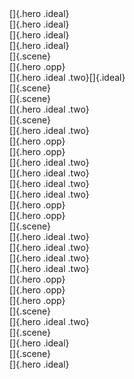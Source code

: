 <div class="struct wide">
 
<div class="series wide">
  
<div class="issue zero wide"> 
 <div class="do_chargen" ></div>
 <div class="lines_veils" ></div> 
 <div class="comics_code" ></div> 
</div>

<div class="volume one wide">
 <div class="issue one_shot first wide">
  <div class="recap" ></div>
  <div class="vignette" >[]{.hero .ideal}</div>
  <div class="vignette" >[]{.hero .ideal}</div>
  <div class="vignette" >[]{.hero .ideal}</div>
  <div class="vignette" >[]{.hero .ideal}</div>
  <div class="crisis wide">[]{.scene}</div>
  <div class="lettercol wide"><div class="bleed" ></div><div class="stars_wishes" ></div> </div>
 </div>

 <div class="storyline wide"> []{.hero .opp}

  <div class="issue wide">
   <div class="recap" ></div>
   <div class="vignette wide" >[]{.hero .ideal .two}[]{.ideal}</div>
   <div class="crisis wide">[]{.scene}
   <div class="countdown" ></div>
   <div class="hero_phase wide" ></div>
   <div class="crisis_phase wide" ></div>
   <div class="hero_phase" ></div>
   <div class="crisis_phase" ></div>
   <div class="hero_phase" ></div>
   <div class="crisis_phase" ></div>
   <div class="post_crisis" ></div>
   </div>
   <div class="crisis wide" >[]{.scene}</div>
   <div class="vignette wide" >[]{.hero .ideal .two}</div>
   <div class="crisis wide" >[]{.scene}</div>
   <div class="vignette wide" >[]{.hero .ideal .two}</div>
   <div class="lettercol"></div>
   </div>
  <div class="issue" ></div>
  <div class="issue" ></div>
  <div class="issue" ></div>
  <div class="issue" ></div>
 </div>

 <div class="storyline"> []{.hero .opp}
  <div class="issue" ></div> 
  <div class="issue" ></div> 
 </div>

 <div class="storyline">[]{.hero .opp}
  <div class="issue wide" ></div> 
 </div>

 <div class="issue annual wide" ></div>
</div>

<div class="volume wide two">
 <div class="issue one_shot day_in_the_life wide">
  <div class="recap" ></div>
  <div class="vignette" >[]{.hero .ideal .two}</div>
  <div class="vignette" >[]{.hero .ideal .two}</div>
  <div class="vignette" >[]{.hero .ideal .two}</div>
  <div class="vignette" >[]{.hero .ideal .two}</div>
  <div class="lettercol" ></div>
 </div>

 <div class="storyline" >[]{.hero .opp}
   <div class="issue wide"></div>
   <div class="issue wide"></div>
 </div>
 <div class="storyline" >[]{.hero .opp}
   <div class="issue"></div>
   <div class="issue"></div>
   <div class="issue"></div>
   <div class="issue"></div>
 </div>

 <div class="issue annual wide">
  <div class="recap wide" ></div>
  <div class="crisis extra wide" >[]{.scene}</div>
  <div class="vignette" >[]{.hero .ideal .two}</div>
  <div class="vignette" >[]{.hero .ideal .two}</div>
  <div class="vignette" >[]{.hero .ideal .two}</div>
  <div class="vignette" >[]{.hero .ideal .two}</div>
  <div class="lettercol wide"></div>
 </div>
</div>

<div class="volume wide three" >
 <div class="storyline">[]{.hero .opp}</div>
 <div class="storyline">[]{.hero .opp}</div>
 <div class="storyline">[]{.hero .opp}</div>
 <div class="issue annual"></div>
</div>
<div class="volume four" ></div>
<div class="volume five" ></div>

</div> <!-- series -->

<div class="issue one_shot outside">
 <div class="recap" ></div>
 <div class="crisis wide" >[]{.scene}</div>
 <div class="vignette wide" >[]{.hero .ideal .two}</div>
 <div class="crisis" >[]{.scene}</div>
 <div class="vignette" >[]{.hero .ideal}</div>
 <div class="crisis" >[]{.scene}</div>
 <div class="vignette" >[]{.hero .ideal}</div>
 <div class="lettercol"></div>
</div>

<div class="series outside" >
 <div class="issue one_shot zero"/></div>
 <div class="volume one wide" ></div>
 <div class="volume two wide" ></div>
 <div class="volume three wide" ></div>
 <div class="volume four wide" ></div>
 <div class="volume five wide" ></div>
</div>

</div> <!-- struct -->

